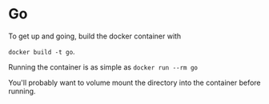 # Go

To get up and going, build the docker container with 

`docker build -t go`. 

Running the container is as simple as `docker run --rm go ` 

You'll probably want to volume mount the directory into the container before running. 


